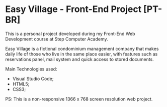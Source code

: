 # Easy Village - Front-End Project [PT-BR]
This is a personal project developed during my Front-End Web Development course at Step Computer Academy.

Easy Village is a fictional condominium management company that makes daily life of those who live in the same place easier, with features such as reservations panel, mail system and quick access to stored documents. 

Main Technologies used:

- Visual Studio Code;
- HTML5;
- CSS3;

PS: This is a non-responsive 1366 x 768 screen resolution web project.
